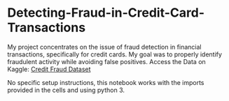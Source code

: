 # Detecting-Fraud-in-Credit-Card-Transactions
My project concentrates on the issue of fraud detection in financial transactions, specifically for credit cards. My goal was to properly identify fraudulent activity while avoiding false positives. Access the Data on Kaggle: [Credit Fraud Dataset](https://www.kaggle.com/datasets/mlg-ulb/creditcardfraud?datasetId=310&sortBy=voteCount)

No specific setup instructions, this notebook works with the imports provided in the cells and using python 3.

